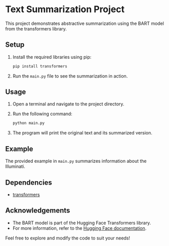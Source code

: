 # Text Summarization Project

This project demonstrates abstractive summarization using the BART model from the transformers library.

## Setup

1. Install the required libraries using pip:

    ```bash
    pip install transformers
    ```

2. Run the `main.py` file to see the summarization in action.

## Usage

1. Open a terminal and navigate to the project directory.

2. Run the following command:

    ```bash
    python main.py
    ```

3. The program will print the original text and its summarized version.

## Example

The provided example in `main.py` summarizes information about the Illuminati.

## Dependencies

- [transformers](https://github.com/huggingface/transformers)

## Acknowledgements

- The BART model is part of the Hugging Face Transformers library.
- For more information, refer to the [Hugging Face documentation](https://huggingface.co/transformers/).

Feel free to explore and modify the code to suit your needs!
